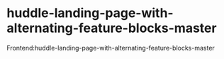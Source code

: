# huddle-landing-page-with-alternating-feature-blocks-master
Frontend:huddle-landing-page-with-alternating-feature-blocks-master
